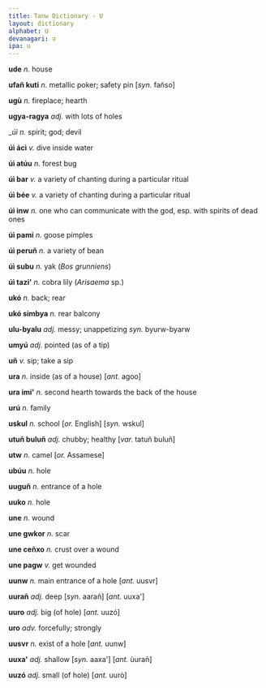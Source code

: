 ```yaml
---
title: Tanw Dictionary - U
layout: dictionary
alphabet: U
devanagari: उ
ipa: u
---
```


__ude__	_n._	house			


__ufañ kuti__	_n._	metallic poker; safety pin	[_syn._	fañso]


__ugù__	_n._	fireplace; hearth			


__ugya-ragya__	_adj._	with lots of holes			


__úì_	_n._	spirit; god; devil			


__úì  ácì__	_v._	dive inside water			


__úì atúu__	_n._	forest bug			


__úì bar__	_v._	a variety of chanting during a particular ritual			


__úì bée__	_v._	a variety of chanting during a particular ritual			


__úì inw__	_n._	one who can communicate with the god, esp. with spirits of dead ones			


__úì pami__	_n._	goose pimples			


__úì peruñ__	_n._	a variety of bean			


__úì subu__	_n._	yak (_Bos grunniens_)			


__úì tazi'__	_n._	cobra lily (_Arisaema_ sp.)			


__ukó__	_n._	back; rear			


__ukó simbya__	_n._	rear balcony			


__ulu-byalu__	_adj._	messy; unappetizing	_syn._	byurw-byarw		


__umyú__	_adj._	pointed (as of a tip)				


__uñ__	_v._	sip; take a sip				
						


__ura__	_n._	inside (as of a house)	[_ant._	agoo]


__ura imi'__	_n._	second hearth towards the back of the house				


__urú__	_n._	family				


__uskul__	_n._	school	[_or._	English]	[_syn._	wskul]


__utuñ buluñ__	_adj._	chubby; healthy	[_var._	tatuñ buluñ]


__utw__	_n._	camel	[_or._	Assamese]


__ubúu__	_n._	hole				


__uuguñ__	_n._	entrance of a hole				


__uuko__	_n._	hole				


__une__	_n._	wound				


__une gwkor__	_n._	scar				


__une ceñxo__	_n._	crust over a wound				


__une pagw__	_v._	get wounded				


__uunw__	_n._	main entrance of a hole	[_ant._	uusvr]


__uurañ__	_adj._	deep	[_syn._	aarañ]	[_ant._	uuxa']


__uuro__	_adj._	big (of hole)	[_ant._	uuzó]


__uro__	_adv._	forcefully; strongly				


__uusvr__	_n._	exist of a hole	[_ant._	uunw]


__uuxa'__	_adj._	shallow	[_syn._	aaxa']	[_ant._	ùurañ]


__uuzó__	_adj._	small (of hole)	[_ant._	uurò]


